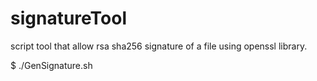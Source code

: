 # signatureTool
script tool that allow rsa sha256 signature of a file using openssl library.

$ ./GenSignature.sh
